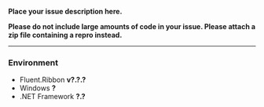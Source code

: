 **Place your issue description here.**

**Please do not include large amounts of code in your issue. Please attach a zip file containing a repro instead.**

---
### Environment

- Fluent.Ribbon __v?.?.?__
- Windows __?__
- .NET Framework __?.?__

